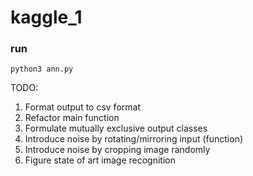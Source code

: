 # kaggle_1

### run
```
python3 ann.py
```

 
TODO:
  1. Format output to csv format
  2. Refactor main function
  3. Formulate mutually exclusive output classes
  4. Introduce noise by rotating/mirroring input (function)
  5. Introduce noise by cropping image randomly 
  6. Figure state of art image recognition
  
